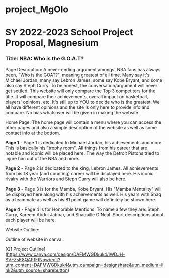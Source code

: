 # project_MgOlo
# SY 2022-2023 School Project Proposal, Magnesium

### Title: NBA: Who is the G.O.A.T?

Page Description:
  A never-ending argument amongst NBA fans has always been, "Who is the GOAT?", meaning greatest of all time. Many say it's Michael Jordan, many say Lebron James, some say Kobe Bryant, and some also say Steph Curry. To be honest, the conversation/argument will never get settled. This website will only compare the Top 3 competitors for the title. It will compare their achievements, overall impact on basketball, players' opinions, etc. It's still up to YOU to decide who is the greatest. We all have different opinions and the site is only here to provide info and compare. No bias whatsover will be given in making the website. 

Home Page: The home page will contain a menu where you can access the other pages and also a simple description of the website as well as some contact info at the bottom.

**Page 1** - Page 1 is dedicated to Michael Jordan, his achievements and more. This is basically his "trophy room". All things from his career that are notable and iconic will be placed here. The way the Detroit Pistons tried to injure him out of the NBA and more.  

**Page 2** - Page 2 is dedicated to the king, Lebron James. All achievements from his 18 year (and counting) career will be displayed here. His iconic rivalry with the Warriors and Steph Curry will also be here. 

**Page 3** - Page 3 is for the Mamba, Kobe Bryant. His "Mamba Mentality" will be displayed here along with his achievements as well. His years with Shaq as a teammate as well as his 81 point game will definitely be shown here. 

**Page 4** - Page 4 is for Honorable Mentions. To name a few they are: Steph Curry, Kareem Abdul Jabbar, and Shaquille O'Neal. Short descriptions about each player will be here. 

 Website Outline:   

Outline of website in canva: 

[Q1 Project Outline] (https://www.canva.com/design/DAFMWGDkuk4/lWDJH-SVFZsK8QAPfFtNow/edit?utm_content=DAFMWGDkuk4&utm_campaign=designshare&utm_medium=link2&utm_source=sharebutton)
